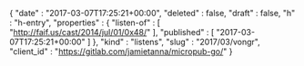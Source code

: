 {
  "date" : "2017-03-07T17:25:21+00:00",
  "deleted" : false,
  "draft" : false,
  "h" : "h-entry",
  "properties" : {
    "listen-of" : [ "http://faif.us/cast/2014/jul/01/0x48/" ],
    "published" : [ "2017-03-07T17:25:21+00:00" ]
  },
  "kind" : "listens",
  "slug" : "2017/03/vongr",
  "client_id" : "https://gitlab.com/jamietanna/micropub-go/"
}
